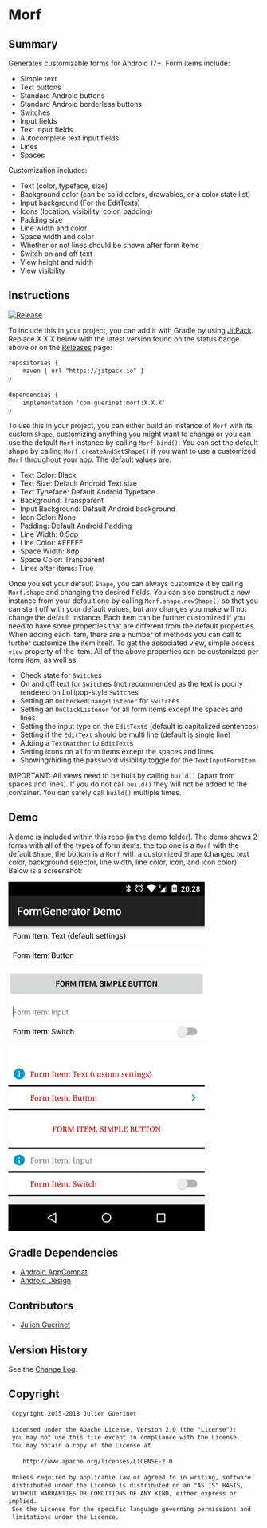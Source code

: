 # Morf

## Summary
Generates customizable forms for Android 17+. Form items include:

* Simple text
* Text buttons
* Standard Android buttons
* Standard Android borderless buttons
* Switches
* Input fields
* Text input fields
* Autocomplete text input fields
* Lines
* Spaces

Customization includes:

* Text (color, typeface, size)
* Background color (can be solid colors, drawables, or a color state list)
* Input background (For the EditTexts)
* Icons (location, visibility, color, padding)
* Padding size
* Line width and color
* Space width and color
* Whether or not lines should be shown after form items
* Switch on and off text
* View height and width
* View visibility

## Instructions
[![Release](https://jitpack.io/v/com.guerinet/morf.svg)](https://jitpack.io/#com.guerinet/morf)

To include this in your project, you can add it with Gradle by using [JitPack](https://jitpack.io). Replace X.X.X below with the latest version found on the status badge above or on the  [Releases](https://github.com/jguerinet/morf/releases) page:

    repositories {
        maven { url "https://jitpack.io" }
    }

	dependencies {
	    implementation 'com.guerinet:morf:X.X.X'
	}

To use this in your project, you can either build an instance of `Morf` with its custom `Shape`, customizing
anything you might want to change or you can use the default `Morf` instance by calling `Morf.bind()`.
You can set the default shape by calling `Morf.createAndSetShape()` if you want to use a customized `Morf` throughout your app. The default values are:

* Text Color: Black
* Text Size: Default Android Text size
* Text Typeface: Default Android Typeface
* Background: Transparent
* Input Background: Default Android background
* Icon Color: None
* Padding: Default Android Padding
* Line Width: 0.5dp
* Line Color: #EEEEE
* Space Width: 8dp
* Space Color: Transparent
* Lines after items: True

Once you set your default `Shape`, you can always customize it by calling `Morf.shape` and changing the desired fields. You can also construct a new instance from your default one by calling
`Morf.shape.newShape()` so that you can start off with your default values, but any changes you make will not change the default instance.
Each item can be further customized if you need to have some properties that are different from the default properties. When adding each item, there are a number of methods you can call to further customize the item itself.
To get the associated view, simple access `view` property of the item. All of the above properties can be customized per form item, as well as:

* Check state for `Switch`es
* On and off text for `Switch`es (not recommended as the text is poorly rendered on Lollipop-style `Switch`es
* Setting an `OnCheckedChangeListener` for `Switch`es
* Setting an `OnClickListener` for all form items except the spaces and lines
* Setting the input type on the `EditText`s (default is capitalized sentences)
* Setting if the `EditText` should be multi line (default is single line)
* Adding a `TextWatcher` to `EditText`s
* Setting icons on all form items except the spaces and lines
* Showing/hiding the password visibility toggle for the `TextInputFormItem`

IMPORTANT: All views need to be built by calling `build()` (apart from spaces and lines). If you do not call `build()` they will not be added to the container. You can safely call `build()` multiple times.

## Demo
A demo is included within this repo (in the demo folder). The demo shows 2 forms with all of the types of form items:
the top one is a `Morf` with the default `Shape`, the bottom is a `Morf` with a customized `Shape` (changed text color, background selector, line width, line color, icon, and icon color). Below is a screenshot:

![Demo Screenshot](assets/demo_screenshot.png)

## Gradle Dependencies
* [Android AppCompat](http://developer.android.com/tools/support-library/features.html#v7-appcompat)
* [Android Design](http://developer.android.com/tools/support-library/features.html#design)

## Contributors
* [Julien Guerinet](https://github.com/jguerinet)

## Version History
See the [Change Log](CHANGELOG.md).

## Copyright
	 Copyright 2015-2018 Julien Guerinet

	 Licensed under the Apache License, Version 2.0 (the "License");
	 you may not use this file except in compliance with the License.
	 You may obtain a copy of the License at

	    http://www.apache.org/licenses/LICENSE-2.0

	 Unless required by applicable law or agreed to in writing, software
	 distributed under the License is distributed on an "AS IS" BASIS,
	 WITHOUT WARRANTIES OR CONDITIONS OF ANY KIND, either express or implied.
	 See the License for the specific language governing permissions and
	 limitations under the License.
